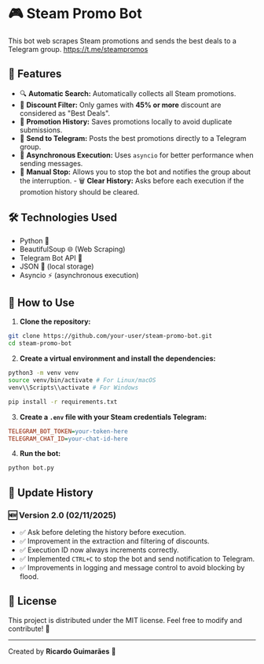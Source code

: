 # 🎮 Steam Promo Bot

This bot web scrapes Steam promotions and sends the best deals to a Telegram group. https://t.me/steampromos

## 📢 Features

- 🔍 **Automatic Search:** Automatically collects all Steam promotions.
- 🎯 **Discount Filter:** Only games with **45% or more** discount are considered as "Best Deals".
- 💾 **Promotion History:** Saves promotions locally to avoid duplicate submissions.
- 📢 **Send to Telegram:** Posts the best promotions directly to a Telegram group.
- 🚀 **Asynchronous Execution:** Uses `asyncio` for better performance when sending messages.
- 🛑 **Manual Stop:** Allows you to stop the bot and notifies the group about the interruption. - 🗑️ **Clear History:** Asks before each execution if the promotion history should be cleared.

## 🛠️ Technologies Used

- Python 🐍
- BeautifulSoup 🌐 (Web Scraping)
- Telegram Bot API 📲
- JSON 📄 (local storage)
- Asyncio ⚡ (asynchronous execution)

## 🚀 How to Use

1. **Clone the repository:**

```bash
git clone https://github.com/your-user/steam-promo-bot.git
cd steam-promo-bot
```

2. **Create a virtual environment and install the dependencies:**

```bash
python3 -m venv venv
source venv/bin/activate # For Linux/macOS
venv\\Scripts\\activate # For Windows

pip install -r requirements.txt
```

3. **Create a `.env` file with your Steam credentials Telegram:**

```ini
TELEGRAM_BOT_TOKEN=your-token-here
TELEGRAM_CHAT_ID=your-chat-id-here
```

4. **Run the bot:**

```bash
python bot.py
```

## 🔄 Update History

### 🆕 Version 2.0 (02/11/2025)
- ✅ Ask before deleting the history before execution.
- ✅ Improvement in the extraction and filtering of discounts.
- ✅ Execution ID now always increments correctly.
- ✅ Implemented `CTRL+C` to stop the bot and send notification to Telegram.
- ✅ Improvements in logging and message control to avoid blocking by flood.

## 📝 License

This project is distributed under the MIT license. Feel free to modify and contribute! 🎉

---

Created by **Ricardo Guimarães** 🚀
